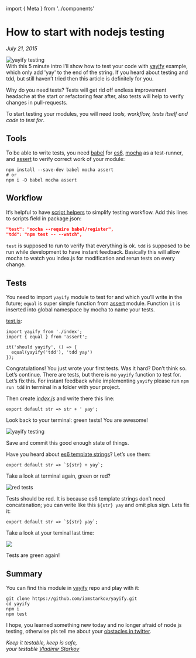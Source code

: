import { Meta } from '../components'

<Meta
  title="How to start with nodejs testing"
  description="With this 5 minute intro I’ll show how to test your code with yayify example, which only add 'yay' to the end of the string. If you heard about testing and tdd, but still haven’t tried then this article is definitely for you."
  image="https://i.imgur.com/Fe1uwiv.png"
/>

# How to start with nodejs testing

_July 21, 2015_

![yayify testing](https://i.imgur.com/Fe1uwiv.png)  
With this 5 minute intro I’ll show how to test your code with [yayify][yayify] example, which only add 'yay' to the end of the string. If you heard about testing and tdd, but still haven’t tried then this article is definitely for you.

Why do you need tests? Tests will get rid off endless improvement headache at the start or refactoring fear after, also tests will help to verify changes in pull-requests.

To start testing your modules, you will need _tools, workflow, tests itself and code to test for_.

## Tools

To be able to write tests, you need [babel][babel] for [es6][es6], [mocha][mocha] as a test-runner, and [assert][assert] to verify correct work of your module:

    npm install --save-dev babel mocha assert
    # or
    npm i -D babel mocha assert

## Workflow

It‘s helpful to have [script helpers](fav-npm-scripts) to simplify testing workflow. Add this lines to scripts field in package.json:

```json
"test": "mocha --require babel/register",
"tdd": "npm test -- --watch",
```

`test` is supposed to run to verify that everything is ok. `tdd` is supposed to be run while development to have instant feedback. Basically this will allow mocha to watch you index.js for modification and rerun tests on every change.

## Tests

You need to import `yayify` module to test for and which you’ll write in the future; `equal` is super simple function from [assert][assert] module. Function `it` is inserted into global namespace by mocha to name your tests.

[test.js][test.js]:

    import yayify from './index';
    import { equal } from 'assert';

    it('should yayify', () => {
      equal(yayify('tdd'), 'tdd yay')
    });

Congratulations! You just wrote your first tests. Was it hard? Don’t think so. Let’s continue. There are tests, but there is no `yayify` function to test for. Let’s fix this. For instant feedback while implementing `yayify` please run `npm run tdd` in terminal in a folder with your project.

Then create _[index.js][index.js]_ and write there this line:

    export default str => str + ' yay';

Look back to your terminal: green tests! You are awesome!

![yayify testing](https://i.imgur.com/Fe1uwiv.png)

Save and commit this good enough state of things.

Have you heard about [es6 template strings][template-strings]? Let’s use them:

    export default str => `${str} + yay`;

Take a look at terminal again, green or red?

![red tests](https://i.imgur.com/cLGlAfB.png)

Tests should be red. It is because es6 template strings don’t need concatenation; you can write like this `${str} yay` and omit plus sign. Lets fix it:

    export default str => `${str} yay`;

Take a look at your teminal last time:

![](https://i.imgur.com/Jb4kWAN.png)

Tests are green again!

## Summary

You can find this module in [yayify][yayify] repo and play with it:

    git clone https://github.com/iamstarkov/yayify.git
    cd yayify
    npm i
    npm test

I hope, you learned something new today and no longer afraid of node js testing, otherwise pls tell me about your [obstacles in twitter][twitter].

_Keep it testable, keep is safe,  
your testable [Vladimir Starkov](https://iamstarkov.com)_

[template-strings]: https://github.com/lukehoban/es6features#template-strings
[es6]: https://git.io/es6features
[twitter]: https://twitter.com/iamstarkov
[babel]: https://npmjs.com/package/babel
[mocha]: https://npmjs.com/package/mocha
[assert]: https://npmjs.com/package/assert
[yayify]: https://github.com/iamstarkov/yayify
[fav-npm-scripts]: https://iamstarkov.com/fav-npm-scripts/
[test.js]: https://github.com/iamstarkov/yayify/blob/master/test.js
[index.js]: https://github.com/iamstarkov/yayify/blob/master/index.js
